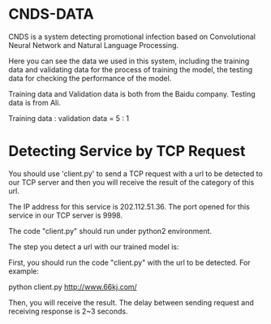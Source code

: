 # CNDS-DATA
CNDS is a system detecting promotional infection based on Convolutional Neural Network and Natural Language Processing.

Here you can see the data we used in this system, including the training data and validating data for the process of training the model, the testing data for checking the performance of the model.

Training data and Validation data is both from the Baidu company. Testing data is from Ali.

Training data : validation data = 5 : 1

# Detecting Service by TCP Request
You should use 'client.py' to send a TCP request with a url to be detected to our TCP server and then you will receive the result of the category of this url.

The IP address for this service is 202.112.51.36.
The port opened for this service in our TCP server is 9998.

The code "client.py" should run under python2 environment.

The step you detect a url with our trained model is:

First, you should run the code "client.py" with the url to be detected. For example:

python client.py http://www.66kj.com/

Then, you will receive the result.
The delay between sending request and receiving response is 2~3 seconds.
